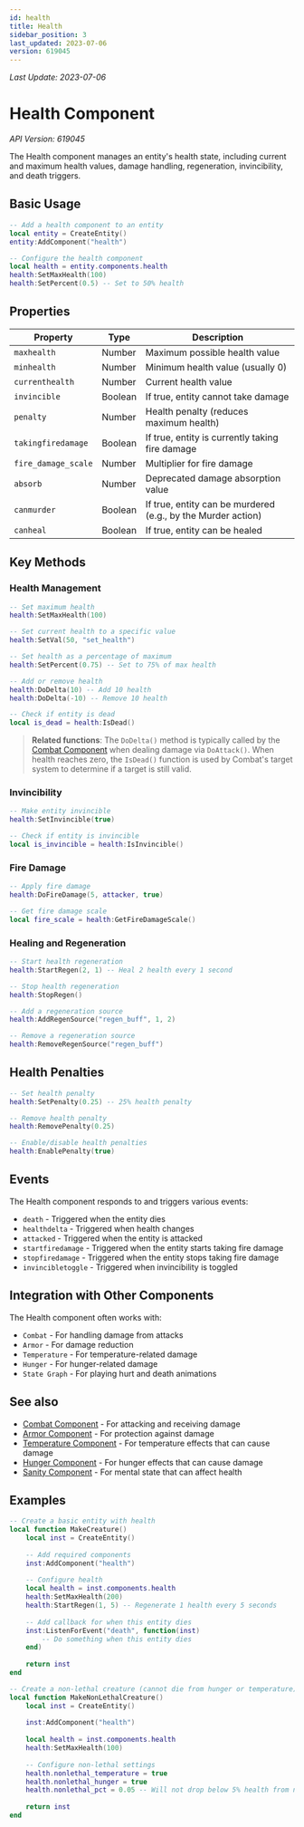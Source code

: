 ```yaml
---
id: health
title: Health
sidebar_position: 3
last_updated: 2023-07-06
version: 619045
---
```

*Last Update: 2023-07-06*
# Health Component

*API Version: 619045*

The Health component manages an entity's health state, including current and maximum health values, damage handling, regeneration, invincibility, and death triggers.

## Basic Usage

```lua
-- Add a health component to an entity
local entity = CreateEntity()
entity:AddComponent("health")

-- Configure the health component
local health = entity.components.health
health:SetMaxHealth(100)
health:SetPercent(0.5) -- Set to 50% health
```

## Properties

| Property | Type | Description |
|----------|------|-------------|
| `maxhealth` | Number | Maximum possible health value |
| `minhealth` | Number | Minimum health value (usually 0) |
| `currenthealth` | Number | Current health value |
| `invincible` | Boolean | If true, entity cannot take damage |
| `penalty` | Number | Health penalty (reduces maximum health) |
| `takingfiredamage` | Boolean | If true, entity is currently taking fire damage |
| `fire_damage_scale` | Number | Multiplier for fire damage |
| `absorb` | Number | Deprecated damage absorption value |
| `canmurder` | Boolean | If true, entity can be murdered (e.g., by the Murder action) |
| `canheal` | Boolean | If true, entity can be healed |

## Key Methods

### Health Management

```lua
-- Set maximum health
health:SetMaxHealth(100)

-- Set current health to a specific value
health:SetVal(50, "set_health")

-- Set health as a percentage of maximum
health:SetPercent(0.75) -- Set to 75% of max health

-- Add or remove health
health:DoDelta(10) -- Add 10 health
health:DoDelta(-10) -- Remove 10 health

-- Check if entity is dead
local is_dead = health:IsDead()
```

> **Related functions**: The `DoDelta()` method is typically called by the [Combat Component](combat.md) when dealing damage via `DoAttack()`. When health reaches zero, the `IsDead()` function is used by Combat's target system to determine if a target is still valid.

### Invincibility

```lua
-- Make entity invincible
health:SetInvincible(true)

-- Check if entity is invincible
local is_invincible = health:IsInvincible()
```

### Fire Damage

```lua
-- Apply fire damage
health:DoFireDamage(5, attacker, true)

-- Get fire damage scale
local fire_scale = health:GetFireDamageScale()
```

### Healing and Regeneration

```lua
-- Start health regeneration
health:StartRegen(2, 1) -- Heal 2 health every 1 second

-- Stop health regeneration
health:StopRegen()

-- Add a regeneration source
health:AddRegenSource("regen_buff", 1, 2)

-- Remove a regeneration source
health:RemoveRegenSource("regen_buff")
```

## Health Penalties

```lua
-- Set health penalty
health:SetPenalty(0.25) -- 25% health penalty

-- Remove health penalty
health:RemovePenalty(0.25)

-- Enable/disable health penalties
health:EnablePenalty(true)
```

## Events

The Health component responds to and triggers various events:

- `death` - Triggered when the entity dies
- `healthdelta` - Triggered when health changes
- `attacked` - Triggered when the entity is attacked
- `startfiredamage` - Triggered when the entity starts taking fire damage
- `stopfiredamage` - Triggered when the entity stops taking fire damage
- `invincibletoggle` - Triggered when invincibility is toggled

## Integration with Other Components

The Health component often works with:

- `Combat` - For handling damage from attacks
- `Armor` - For damage reduction
- `Temperature` - For temperature-related damage
- `Hunger` - For hunger-related damage
- `State Graph` - For playing hurt and death animations

## See also

- [Combat Component](combat.md) - For attacking and receiving damage
- [Armor Component](armor.md) - For protection against damage
- [Temperature Component](temperature.md) - For temperature effects that can cause damage
- [Hunger Component](hunger.md) - For hunger effects that can cause damage
- [Sanity Component](sanity.md) - For mental state that can affect health

## Examples

```lua
-- Create a basic entity with health
local function MakeCreature()
    local inst = CreateEntity()
    
    -- Add required components
    inst:AddComponent("health")
    
    -- Configure health
    local health = inst.components.health
    health:SetMaxHealth(200)
    health:StartRegen(1, 5) -- Regenerate 1 health every 5 seconds
    
    -- Add callback for when this entity dies
    inst:ListenForEvent("death", function(inst)
        -- Do something when this entity dies
    end)
    
    return inst
end

-- Create a non-lethal creature (cannot die from hunger or temperature)
local function MakeNonLethalCreature()
    local inst = CreateEntity()
    
    inst:AddComponent("health")
    
    local health = inst.components.health
    health:SetMaxHealth(100)
    
    -- Configure non-lethal settings
    health.nonlethal_temperature = true
    health.nonlethal_hunger = true
    health.nonlethal_pct = 0.05 -- Will not drop below 5% health from non-lethal sources
    
    return inst
end
``` 
